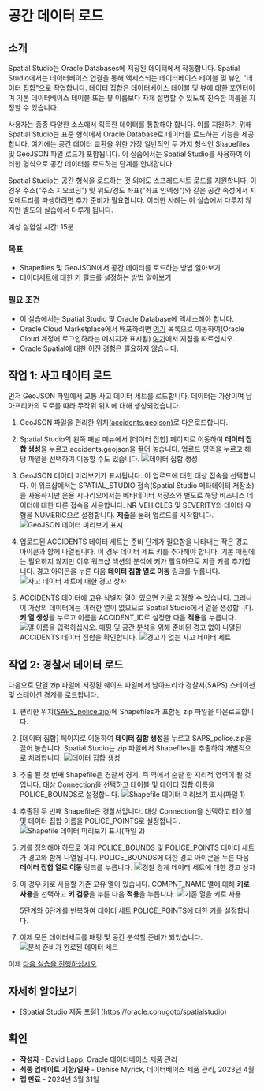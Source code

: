 # 공간 데이터 로드

## 소개

Spatial Studio는 Oracle Databases에 저장된 데이터에서 작동합니다. Spatial Studio에서는 데이터베이스 연결을 통해 액세스되는 데이터베이스 테이블 및 뷰인 "데이터 집합"으로 작업합니다. 데이터 집합은 데이터베이스 테이블 및 뷰에 대한 포인터이며 기본 데이터베이스 테이블 또는 뷰 이름보다 자체 설명할 수 있도록 친숙한 이름을 지정할 수 있습니다.

사용자는 종종 다양한 소스에서 획득한 데이터를 통합해야 합니다. 이를 지원하기 위해 Spatial Studio는 표준 형식에서 Oracle Database로 데이터를 로드하는 기능을 제공합니다. 여기에는 공간 데이터 교환을 위한 가장 일반적인 두 가지 형식인 Shapefiles 및 GeoJSON 파일 로드가 포함됩니다. 이 실습에서는 Spatial Studio를 사용하여 이러한 형식으로 공간 데이터를 로드하는 단계를 안내합니다.

Spatial Studio는 공간 형식을 로드하는 것 외에도 스프레드시트 로드를 지원합니다. 이 경우 주소("주소 지오코딩") 및 위도/경도 좌표("좌표 인덱싱")와 같은 공간 속성에서 지오메트리를 파생하려면 추가 준비가 필요합니다. 이러한 사례는 이 실습에서 다루지 않지만 별도의 실습에서 다루게 됩니다.

예상 실험실 시간: 15분

### 목표

*   Shapefiles 및 GeoJSON에서 공간 데이터를 로드하는 방법 알아보기
*   데이터세트에 대한 키 필드를 설정하는 방법 알아보기

### 필요 조건

*   이 실습에서는 Spatial Studio 및 Oracle Database에 액세스해야 합니다.
*   Oracle Cloud Marketplace에서 배포하려면 [여기](https://cloud.oracle.com/marketplace/application/71472162/overview) 목록으로 이동하여(Oracle Cloud 계정에 로그인하라는 메시지가 표시됨) [여기](https://blogs.oracle.com/database/post/oracle-spatial-studio-221-now-on-cloud-marketplace)에서 지침을 따르십시오.
*   Oracle Spatial에 대한 이전 경험은 필요하지 않습니다.

## 작업 1: 사고 데이터 로드

먼저 GeoJSON 파일에서 교통 사고 데이터 세트를 로드합니다. 데이터는 가상이며 남아프리카의 도로를 따라 무작위 위치에 대해 생성되었습니다.

1.  GeoJSON 파일을 편리한 위치([accidents.geojson](https://objectstorage.us-ashburn-1.oraclecloud.com/p/VEKec7t0mGwBkJX92Jn0nMptuXIlEpJ5XJA-A6C9PymRgY2LhKbjWqHeB5rVBbaV/n/c4u04/b/livelabsfiles/o/data-management-library-files/accidents.geojson))로 다운로드합니다.
    
2.  Spatial Studio의 왼쪽 패널 메뉴에서 \[데이터 집합\] 페이지로 이동하여 **데이터 집합 생성**을 누르고 accidents.geojson을 끌어 놓습니다. 업로드 영역을 누르고 해당 파일을 선택하여 이동할 수도 있습니다. ![데이터 집합 생성](images/load-data-1.png)
    
3.  GeoJSON 데이터 미리보기가 표시됩니다. 이 업로드에 대한 대상 접속을 선택합니다. 이 워크샵에서는 SPATIAL\_STUDIO 접속(Spatial Studio 메타데이터 저장소)을 사용하지만 운용 시나리오에서는 메타데이터 저장소와 별도로 해당 비즈니스 데이터에 대한 다른 접속을 사용합니다. NR\_VEHICLES 및 SEVERITY의 데이터 유형을 NUMERIC으로 설정합니다. **제출**을 눌러 업로드를 시작합니다. ![GeoJSON 데이터 미리보기 표시](images/load-data-2.png)
    
4.  업로드된 ACCIDENTS 데이터 세트는 준비 단계가 필요함을 나타내는 작은 경고 아이콘과 함께 나열됩니다. 이 경우 데이터 세트 키를 추가해야 합니다. 기본 매핑에는 필요하지 않지만 이후 워크샵 섹션의 분석에 키가 필요하므로 지금 키를 추가합니다. 경고 아이콘을 누른 다음 **데이터 집합 열로 이동** 링크를 누릅니다. ![사고 데이터 세트에 대한 경고 상자](images/load-data-3.png)
    
5.  ACCIDENTS 데이터에 고유 식별자 열이 있으면 키로 지정할 수 있습니다. 그러나 이 가상의 데이터에는 이러한 열이 없으므로 Spatial Studio에서 열을 생성합니다. **키 열 생성**을 누르고 이름을 ACCIDENT\_ID로 설정한 다음 **적용**을 누릅니다. ![열 이름을 입력하십시오.](images/load-data-4.png) 매핑 및 공간 분석을 위해 준비된 경고 없이 나열된 ACCIDENTS 데이터 집합을 확인합니다. ![경고가 없는 사고 데이터 세트](images/load-data-5.png)
    

## 작업 2: 경찰서 데이터 로드

다음으로 단일 zip 파일에 저장된 쉐이프 파일에서 남아프리카 경찰서(SAPS) 스테이션 및 스테이션 경계를 로드합니다.

1.  편리한 위치([SAPS\_police.zip](https://objectstorage.us-ashburn-1.oraclecloud.com/p/VEKec7t0mGwBkJX92Jn0nMptuXIlEpJ5XJA-A6C9PymRgY2LhKbjWqHeB5rVBbaV/n/c4u04/b/livelabsfiles/o/data-management-library-files/SAPS_police.zip))에 Shapefiles가 포함된 zip 파일을 다운로드합니다.
    
2.  \[데이터 집합\] 페이지로 이동하여 **데이터 집합 생성**을 누르고 SAPS\_police.zip을 끌어 놓습니다. Spatial Studio는 zip 파일에서 Shapefiles를 추출하여 개별적으로 처리합니다. ![데이터 집합 생성](images/load-data-6.png)
    
3.  추출 된 첫 번째 Shapefile은 경찰서 경계, 즉 역에서 순찰 한 지리적 영역이 될 것입니다. 대상 Connection을 선택하고 테이블 및 데이터 집합 이름을 POLICE\_BOUNDS로 설정합니다. ![Shapefile 데이터 미리보기 표시(파일 1)](images/load-data-7.png)
    
4.  추출된 두 번째 Shapefile은 경찰서입니다. 대상 Connection을 선택하고 테이블 및 데이터 집합 이름을 POLICE\_POINTS로 설정합니다. ![ Shapefile 데이터 미리보기 표시(파일 2)](images/load-data-8.png)
    
5.  키를 정의해야 하므로 이제 POLICE\_BOUNDS 및 POLICE\_POINTS 데이터 세트가 경고와 함께 나열됩니다. POLICE\_BOUNDS에 대한 경고 아이콘을 누른 다음 **데이터 집합 열로 이동** 링크를 누릅니다. ![ 경찰 경계 데이터 세트에 대한 경고 상자](images/load-data-9.png)
    
6.  이 경우 키로 사용할 기존 고유 열이 있습니다. COMPNT\_NAME 열에 대해 **키로 사용**을 선택하고 **키 검증**을 누른 다음 **적용**을 누릅니다. ![기존 열을 키로 사용](images/load-data-10.png)
    
    5단계와 6단계를 반복하여 데이터 세트 POLICE\_POINTS에 대한 키를 설정합니다.
    
7.  이제 모든 데이터세트를 매핑 및 공간 분석할 준비가 되었습니다. ![분석 준비가 완료된 데이터 세트](images/load-data-11.png)
    

이제 [다음 실습을 진행하십시오](#next).

## 자세히 알아보기

*   \[Spatial Studio 제품 포털\] (https://oracle.com/goto/spatialstudio)

## 확인

*   **작성자** - David Lapp, Oracle 데이터베이스 제품 관리
*   **최종 업데이트 기한/일자** - Denise Myrick, 데이터베이스 제품 관리, 2023년 4월
*   **랩 만료** - 2024년 3월 31일